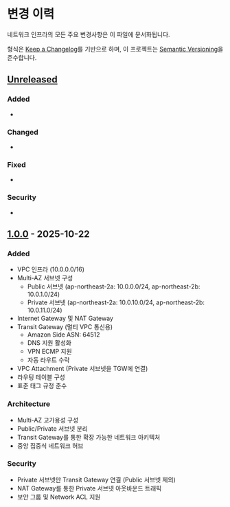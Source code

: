 # 변경 이력

네트워크 인프라의 모든 주요 변경사항은 이 파일에 문서화됩니다.

형식은 [Keep a Changelog](https://keepachangelog.com/ko/1.0.0/)를 기반으로 하며,
이 프로젝트는 [Semantic Versioning](https://semver.org/lang/ko/)을 준수합니다.

## [Unreleased]

### Added
-

### Changed
-

### Fixed
-

### Security
-

## [1.0.0] - 2025-10-22

### Added
- VPC 인프라 (10.0.0.0/16)
- Multi-AZ 서브넷 구성
  - Public 서브넷 (ap-northeast-2a: 10.0.0.0/24, ap-northeast-2b: 10.0.1.0/24)
  - Private 서브넷 (ap-northeast-2a: 10.0.10.0/24, ap-northeast-2b: 10.0.11.0/24)
- Internet Gateway 및 NAT Gateway
- Transit Gateway (멀티 VPC 통신용)
  - Amazon Side ASN: 64512
  - DNS 지원 활성화
  - VPN ECMP 지원
  - 자동 라우트 수락
- VPC Attachment (Private 서브넷을 TGW에 연결)
- 라우팅 테이블 구성
- 표준 태그 규정 준수

### Architecture
- Multi-AZ 고가용성 구성
- Public/Private 서브넷 분리
- Transit Gateway를 통한 확장 가능한 네트워크 아키텍처
- 중앙 집중식 네트워크 허브

### Security
- Private 서브넷만 Transit Gateway 연결 (Public 서브넷 제외)
- NAT Gateway를 통한 Private 서브넷 아웃바운드 트래픽
- 보안 그룹 및 Network ACL 지원

[Unreleased]: https://github.com/ryuqqq/infrastructure/compare/network/v1.0.0...HEAD
[1.0.0]: https://github.com/ryuqqq/infrastructure/releases/tag/network/v1.0.0
